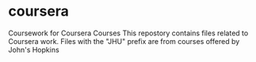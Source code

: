 # coursera
Coursework for Coursera Courses
This repostory contains files related to Coursera work.  Files with the "JHU" prefix are from courses offered by John's Hopkins

